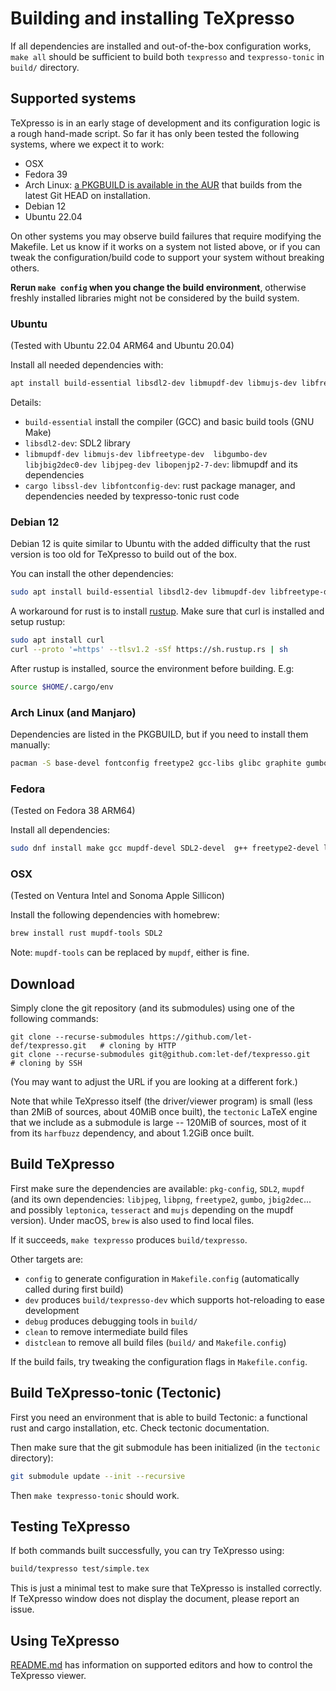 # Building and installing TeXpresso

If all dependencies are installed and out-of-the-box configuration works, `make all` should be sufficient to build both `texpresso` and `texpresso-tonic` in `build/` directory.

## Supported systems

TeXpresso is in an early stage of development and its configuration logic is a rough hand-made script.
So far it has only been tested the following systems, where we expect it to work:

- OSX
- Fedora 39
- Arch Linux: [a PKGBUILD is available in the AUR](https://aur.archlinux.org/packages/texpresso-git) that builds from the latest Git HEAD on installation.
- Debian 12
- Ubuntu 22.04

On other systems you may observe build failures that require modifying the Makefile. Let us know if it works on a system not listed above, or if you can tweak the configuration/build code to support your system without breaking others.

**Rerun `make config` when you change the build environment**, otherwise freshly installed libraries might not be considered by the build system.

### Ubuntu

(Tested with Ubuntu 22.04 ARM64 and Ubuntu 20.04)

Install all needed dependencies with:
```sh
apt install build-essential libsdl2-dev libmupdf-dev libmujs-dev libfreetype-dev  libgumbo-dev libjbig2dec0-dev libjpeg-dev libopenjp2-7-dev cargo libssl-dev libfontconfig-dev libleptonica-dev libharfbuzz-dev
```

Details:
- `build-essential` install the compiler (GCC) and basic build tools (GNU Make)
- `libsdl2-dev`: SDL2 library
- `libmupdf-dev libmujs-dev libfreetype-dev  libgumbo-dev libjbig2dec0-dev libjpeg-dev libopenjp2-7-dev`: libmupdf and its dependencies
- `cargo libssl-dev libfontconfig-dev`: rust package manager, and dependencies needed by texpresso-tonic rust code

### Debian 12

Debian 12 is quite similar to Ubuntu with the added difficulty that the rust version is too old for TeXpresso to build out of the box.

You can install the other dependencies:

```sh
sudo apt install build-essential libsdl2-dev libmupdf-dev libfreetype-dev libjpeg-dev libjbig2dec0-dev libharfbuzz-dev libopenjp2-7-dev libgumbo-dev libmujs-dev libssl-dev libfontconfig-dev
```

A workaround for rust is to install [rustup](https://rustup.rs). Make sure that curl is installed and setup rustup:

```sh
sudo apt install curl
curl --proto '=https' --tlsv1.2 -sSf https://sh.rustup.rs | sh
```

After rustup is installed, source the environment before building. E.g:
```sh
source $HOME/.cargo/env
```

### Arch Linux (and Manjaro)

Dependencies are listed in the PKGBUILD, but if you need to install them manually:

```sh
pacman -S base-devel fontconfig freetype2 gcc-libs glibc graphite gumbo-parser harfbuzz icu jbig2dec libjpeg-turbo libmupdf libpng openjpeg2 openssl sdl2 zlib cargo git libmupdf
```

### Fedora

(Tested on Fedora 38 ARM64)

Install all dependencies:

```sh
sudo dnf install make gcc mupdf-devel SDL2-devel  g++ freetype2-devel libjpeg-turbo-devel jbig2dec-devel openjpeg2-devel gumbo-parser-devel tesseract-devel leptonica-devel cargo openssl-devel fontconfig-devel
```

### OSX

(Tested on Ventura Intel and Sonoma Apple Sillicon)

Install the following dependencies with homebrew:

```sh
brew install rust mupdf-tools SDL2
```

Note: `mupdf-tools` can be replaced by `mupdf`, either is fine.

## Download

Simply clone the git repository (and its submodules) using one of the following commands:

```
git clone --recurse-submodules https://github.com/let-def/texpresso.git   # cloning by HTTP
git clone --recurse-submodules git@github.com:let-def/texpresso.git       # cloning by SSH
```

(You may want to adjust the URL if you are looking at a different fork.)

Note that while TeXpresso itself (the driver/viewer program) is small (less than 2MiB of sources, about 40MiB once built), the `tectonic` LaTeX engine that we include as a submodule is large -- 120MiB of sources, most of it from its `harfbuzz` dependency, and about 1.2GiB once built.

## Build TeXpresso

First make sure the dependencies are available: `pkg-config`, `SDL2`, `mupdf` (and its own dependencies: `libjpeg`, `libpng`, `freetype2`, `gumbo`, `jbig2dec`... and possibly `leptonica`, `tesseract` and `mujs` depending on the mupdf version).
Under macOS, `brew` is also used to find local files.

If it succeeds, `make texpresso` produces `build/texpresso`.

Other targets are:
- `config` to generate configuration in `Makefile.config` (automatically called during first build)
- `dev` produces `build/texpresso-dev` which supports hot-reloading to ease development
- `debug` produces debugging tools in `build/`
- `clean` to remove intermediate build files
- `distclean` to remove all build files (`build/` and `Makefile.config`)

If the build fails, try tweaking the configuration flags in `Makefile.config`.

## Build TeXpresso-tonic (Tectonic)

First you need an environment that is able to build Tectonic: a functional rust
and cargo installation, etc. Check tectonic documentation.

Then make sure that the git submodule has been initialized (in the `tectonic` directory):

```sh
git submodule update --init --recursive
```

Then `make texpresso-tonic` should work.

## Testing TeXpresso

If both commands built successfully, you can try TeXpresso using:

```sh
build/texpresso test/simple.tex
```

This is just a minimal test to make sure that TeXpresso is installed correctly.
If TeXpresso window does not display the document, please report an issue.

## Using TeXpresso

[README.md](./README.md) has information on supported editors and how to control the TeXpresso viewer.
